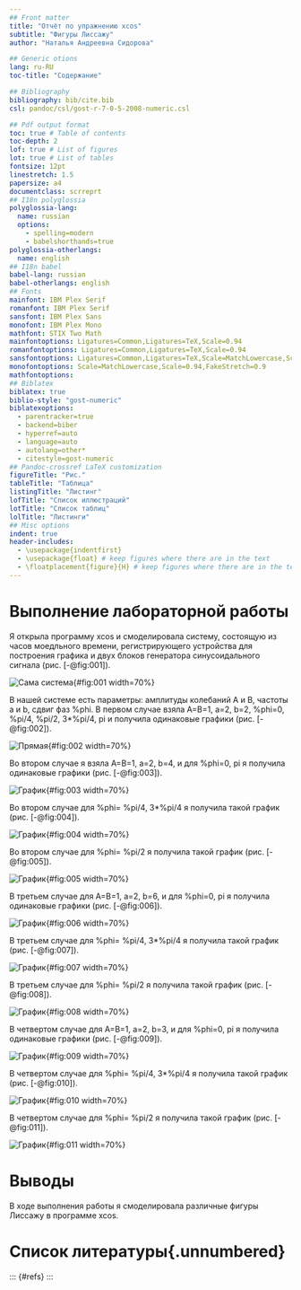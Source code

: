 ```yaml
---
## Front matter
title: "Отчёт по упражнению xcos"
subtitle: "Фигуры Лиссажу"
author: "Наталья Андреевна Сидорова"

## Generic otions
lang: ru-RU
toc-title: "Содержание"

## Bibliography
bibliography: bib/cite.bib
csl: pandoc/csl/gost-r-7-0-5-2008-numeric.csl

## Pdf output format
toc: true # Table of contents
toc-depth: 2
lof: true # List of figures
lot: true # List of tables
fontsize: 12pt
linestretch: 1.5
papersize: a4
documentclass: scrreprt
## I18n polyglossia
polyglossia-lang:
  name: russian
  options:
	- spelling=modern
	- babelshorthands=true
polyglossia-otherlangs:
  name: english
## I18n babel
babel-lang: russian
babel-otherlangs: english
## Fonts
mainfont: IBM Plex Serif
romanfont: IBM Plex Serif
sansfont: IBM Plex Sans
monofont: IBM Plex Mono
mathfont: STIX Two Math
mainfontoptions: Ligatures=Common,Ligatures=TeX,Scale=0.94
romanfontoptions: Ligatures=Common,Ligatures=TeX,Scale=0.94
sansfontoptions: Ligatures=Common,Ligatures=TeX,Scale=MatchLowercase,Scale=0.94
monofontoptions: Scale=MatchLowercase,Scale=0.94,FakeStretch=0.9
mathfontoptions:
## Biblatex
biblatex: true
biblio-style: "gost-numeric"
biblatexoptions:
  - parentracker=true
  - backend=biber
  - hyperref=auto
  - language=auto
  - autolang=other*
  - citestyle=gost-numeric
## Pandoc-crossref LaTeX customization
figureTitle: "Рис."
tableTitle: "Таблица"
listingTitle: "Листинг"
lofTitle: "Список иллюстраций"
lotTitle: "Список таблиц"
lolTitle: "Листинги"
## Misc options
indent: true
header-includes:
  - \usepackage{indentfirst}
  - \usepackage{float} # keep figures where there are in the text
  - \floatplacement{figure}{H} # keep figures where there are in the text
---
```




# Выполнение лабораторной работы

Я открыла программу xcos и смоделировала систему, состоящую из часов моедльного времени, регистрирующего устройства для построения графика и двух блоков генератора синусоидального сигнала (рис. [-@fig:001]).

![Сама система](image/1.jpg){#fig:001 width=70%}

В нашей системе есть параметры: амплитуды колебаний А и В, частоты а и b, сдвиг фаз %phi.
В первом случае  взяла А=В=1, а=2, b=2, %phi=0, %pi/4, %pi/2, 3*%pi/4, pi и получила одинаковые графики (рис. [-@fig:002]).

![Прямая](image/2.jpg){#fig:002 width=70%}

Во втором случае я взяла А=В=1, а=2, b=4, и для %phi=0, pi я получила одинаковые графики (рис. [-@fig:003]).

![График](image/3.jpg){#fig:003 width=70%}

Во втором случае для %phi= %pi/4, 3*%pi/4 я получила такой график (рис. [-@fig:004]).

![График](image/4.jpg){#fig:004 width=70%}

Во втором случае для %phi= %pi/2 я получила такой график (рис. [-@fig:005]).

![График](image/5.jpg){#fig:005 width=70%}

В третьем случае для А=В=1, а=2, b=6, и для %phi=0, pi я получила одинаковые графики (рис. [-@fig:006]).

![График](image/6.jpg){#fig:006 width=70%}

В третьем случае для %phi= %pi/4, 3*%pi/4 я получила такой график (рис. [-@fig:007]).

![График](image/7.jpg){#fig:007 width=70%}

В третьем случае для %phi= %pi/2 я получила такой график (рис. [-@fig:008]).

![График](image/8.jpg){#fig:008 width=70%}

В четвертом случае для А=В=1, а=2, b=3, и для %phi=0, pi я получила одинаковые графики (рис. [-@fig:009]).

![График](image/9.jpg){#fig:009 width=70%}

В четвертом случае для %phi= %pi/4, 3*%pi/4 я получила такой график (рис. [-@fig:010]).

![График](image/10.jpg){#fig:010 width=70%}

В четвертом случае для %phi= %pi/2 я получила такой график (рис. [-@fig:011]).

![График](image/11.jpg){#fig:011 width=70%}


# Выводы

В ходе выполнения работы я смоделировала различные фигуры Лиссажу в программе xcos.

# Список литературы{.unnumbered}

::: {#refs}
:::
